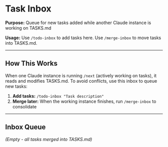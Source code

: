 # Task Inbox

**Purpose:** Queue for new tasks added while another Claude instance is working on TASKS.md

**Usage:** Use `/todo-inbox` to add tasks here. Use `/merge-inbox` to move tasks into TASKS.md.

---

## How This Works

When one Claude instance is running `/next` (actively working on tasks), it reads and modifies TASKS.md. To avoid conflicts, use this inbox to queue new tasks:

1. **Add tasks:** `/todo-inbox "Task description"`
2. **Merge later:** When the working instance finishes, run `/merge-inbox` to consolidate

---

## Inbox Queue

_(Empty - all tasks merged into TASKS.md)_
